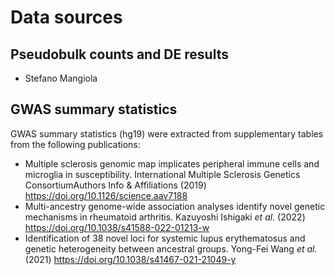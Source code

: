 # Data sources

## Pseudobulk counts and DE results

* Stefano Mangiola

## GWAS summary statistics

GWAS summary statistics (hg19) were extracted from supplementary
tables from the following publications:

* Multiple sclerosis genomic map implicates peripheral immune cells
  and microglia in susceptibility. International Multiple Sclerosis
  Genetics ConsortiumAuthors Info & Affiliations (2019) 
  https://doi.org/10.1126/science.aav7188
* Multi-ancestry genome-wide association analyses identify novel
  genetic mechanisms in rheumatoid arthritis. Kazuyoshi Ishigaki *et
  al.* (2022) 
  https://doi.org/10.1038/s41588-022-01213-w
* Identification of 38 novel loci for systemic lupus erythematosus and
  genetic heterogeneity between ancestral groups. Yong-Fei Wang *et
  al.* (2021)
  https://doi.org/10.1038/s41467-021-21049-y
